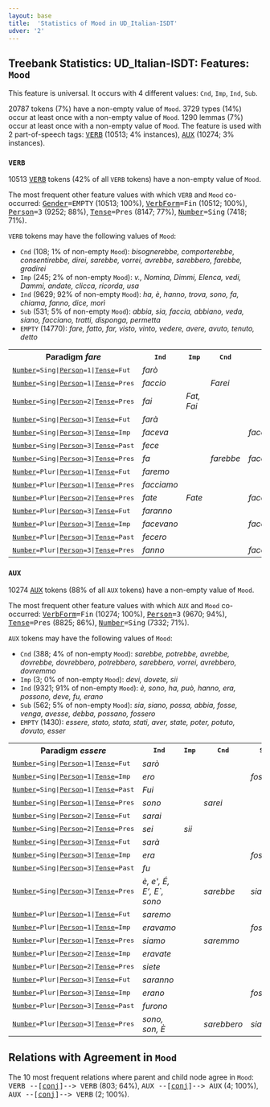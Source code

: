 ```yaml
---
layout: base
title:  'Statistics of Mood in UD_Italian-ISDT'
udver: '2'
---
```


## Treebank Statistics: UD_Italian-ISDT: Features: `Mood`

This feature is universal.
It occurs with 4 different values: `Cnd`, `Imp`, `Ind`, `Sub`.

20787 tokens (7%) have a non-empty value of `Mood`.
3729 types (14%) occur at least once with a non-empty value of `Mood`.
1290 lemmas (7%) occur at least once with a non-empty value of `Mood`.
The feature is used with 2 part-of-speech tags: <tt><a href="it_isdt-pos-VERB.html">VERB</a></tt> (10513; 4% instances), <tt><a href="it_isdt-pos-AUX.html">AUX</a></tt> (10274; 3% instances).

### `VERB`

10513 <tt><a href="it_isdt-pos-VERB.html">VERB</a></tt> tokens (42% of all `VERB` tokens) have a non-empty value of `Mood`.

The most frequent other feature values with which `VERB` and `Mood` co-occurred: <tt><a href="it_isdt-feat-Gender.html">Gender</a></tt><tt>=EMPTY</tt> (10513; 100%), <tt><a href="it_isdt-feat-VerbForm.html">VerbForm</a></tt><tt>=Fin</tt> (10512; 100%), <tt><a href="it_isdt-feat-Person.html">Person</a></tt><tt>=3</tt> (9252; 88%), <tt><a href="it_isdt-feat-Tense.html">Tense</a></tt><tt>=Pres</tt> (8147; 77%), <tt><a href="it_isdt-feat-Number.html">Number</a></tt><tt>=Sing</tt> (7418; 71%).

`VERB` tokens may have the following values of `Mood`:

* `Cnd` (108; 1% of non-empty `Mood`): <em>bisognerebbe, comporterebbe, consentirebbe, direi, sarebbe, vorrei, avrebbe, sarebbero, farebbe, gradirei</em>
* `Imp` (245; 2% of non-empty `Mood`): <em>v., Nomina, Dimmi, Elenca, vedi, Dammi, andate, clicca, ricorda, usa</em>
* `Ind` (9629; 92% of non-empty `Mood`): <em>ha, è, hanno, trova, sono, fa, chiama, fanno, dice, morì</em>
* `Sub` (531; 5% of non-empty `Mood`): <em>abbia, sia, faccia, abbiano, veda, siano, facciano, tratti, disponga, permetta</em>
* `EMPTY` (14770): <em>fare, fatto, far, visto, vinto, vedere, avere, avuto, tenuto, detto</em>

<table>
  <tr><th>Paradigm <i>fare</i></th><th><tt>Ind</tt></th><th><tt>Imp</tt></th><th><tt>Cnd</tt></th><th><tt>Sub</tt></th></tr>
  <tr><td><tt><tt><a href="it_isdt-feat-Number.html">Number</a></tt><tt>=Sing</tt>|<tt><a href="it_isdt-feat-Person.html">Person</a></tt><tt>=1</tt>|<tt><a href="it_isdt-feat-Tense.html">Tense</a></tt><tt>=Fut</tt></tt></td><td><em>farò</em></td><td></td><td></td><td></td></tr>
  <tr><td><tt><tt><a href="it_isdt-feat-Number.html">Number</a></tt><tt>=Sing</tt>|<tt><a href="it_isdt-feat-Person.html">Person</a></tt><tt>=1</tt>|<tt><a href="it_isdt-feat-Tense.html">Tense</a></tt><tt>=Pres</tt></tt></td><td><em>faccio</em></td><td></td><td><em>Farei</em></td><td></td></tr>
  <tr><td><tt><tt><a href="it_isdt-feat-Number.html">Number</a></tt><tt>=Sing</tt>|<tt><a href="it_isdt-feat-Person.html">Person</a></tt><tt>=2</tt>|<tt><a href="it_isdt-feat-Tense.html">Tense</a></tt><tt>=Pres</tt></tt></td><td><em>fai</em></td><td><em>Fat, Fai</em></td><td></td><td></td></tr>
  <tr><td><tt><tt><a href="it_isdt-feat-Number.html">Number</a></tt><tt>=Sing</tt>|<tt><a href="it_isdt-feat-Person.html">Person</a></tt><tt>=3</tt>|<tt><a href="it_isdt-feat-Tense.html">Tense</a></tt><tt>=Fut</tt></tt></td><td><em>farà</em></td><td></td><td></td><td></td></tr>
  <tr><td><tt><tt><a href="it_isdt-feat-Number.html">Number</a></tt><tt>=Sing</tt>|<tt><a href="it_isdt-feat-Person.html">Person</a></tt><tt>=3</tt>|<tt><a href="it_isdt-feat-Tense.html">Tense</a></tt><tt>=Imp</tt></tt></td><td><em>faceva</em></td><td></td><td></td><td><em>facesse</em></td></tr>
  <tr><td><tt><tt><a href="it_isdt-feat-Number.html">Number</a></tt><tt>=Sing</tt>|<tt><a href="it_isdt-feat-Person.html">Person</a></tt><tt>=3</tt>|<tt><a href="it_isdt-feat-Tense.html">Tense</a></tt><tt>=Past</tt></tt></td><td><em>fece</em></td><td></td><td></td><td></td></tr>
  <tr><td><tt><tt><a href="it_isdt-feat-Number.html">Number</a></tt><tt>=Sing</tt>|<tt><a href="it_isdt-feat-Person.html">Person</a></tt><tt>=3</tt>|<tt><a href="it_isdt-feat-Tense.html">Tense</a></tt><tt>=Pres</tt></tt></td><td><em>fa</em></td><td></td><td><em>farebbe</em></td><td><em>faccia</em></td></tr>
  <tr><td><tt><tt><a href="it_isdt-feat-Number.html">Number</a></tt><tt>=Plur</tt>|<tt><a href="it_isdt-feat-Person.html">Person</a></tt><tt>=1</tt>|<tt><a href="it_isdt-feat-Tense.html">Tense</a></tt><tt>=Fut</tt></tt></td><td><em>faremo</em></td><td></td><td></td><td></td></tr>
  <tr><td><tt><tt><a href="it_isdt-feat-Number.html">Number</a></tt><tt>=Plur</tt>|<tt><a href="it_isdt-feat-Person.html">Person</a></tt><tt>=1</tt>|<tt><a href="it_isdt-feat-Tense.html">Tense</a></tt><tt>=Pres</tt></tt></td><td><em>facciamo</em></td><td></td><td></td><td></td></tr>
  <tr><td><tt><tt><a href="it_isdt-feat-Number.html">Number</a></tt><tt>=Plur</tt>|<tt><a href="it_isdt-feat-Person.html">Person</a></tt><tt>=2</tt>|<tt><a href="it_isdt-feat-Tense.html">Tense</a></tt><tt>=Pres</tt></tt></td><td><em>fate</em></td><td><em>Fate</em></td><td></td><td><em>facciate</em></td></tr>
  <tr><td><tt><tt><a href="it_isdt-feat-Number.html">Number</a></tt><tt>=Plur</tt>|<tt><a href="it_isdt-feat-Person.html">Person</a></tt><tt>=3</tt>|<tt><a href="it_isdt-feat-Tense.html">Tense</a></tt><tt>=Fut</tt></tt></td><td><em>faranno</em></td><td></td><td></td><td></td></tr>
  <tr><td><tt><tt><a href="it_isdt-feat-Number.html">Number</a></tt><tt>=Plur</tt>|<tt><a href="it_isdt-feat-Person.html">Person</a></tt><tt>=3</tt>|<tt><a href="it_isdt-feat-Tense.html">Tense</a></tt><tt>=Imp</tt></tt></td><td><em>facevano</em></td><td></td><td></td><td><em>facessero</em></td></tr>
  <tr><td><tt><tt><a href="it_isdt-feat-Number.html">Number</a></tt><tt>=Plur</tt>|<tt><a href="it_isdt-feat-Person.html">Person</a></tt><tt>=3</tt>|<tt><a href="it_isdt-feat-Tense.html">Tense</a></tt><tt>=Past</tt></tt></td><td><em>fecero</em></td><td></td><td></td><td></td></tr>
  <tr><td><tt><tt><a href="it_isdt-feat-Number.html">Number</a></tt><tt>=Plur</tt>|<tt><a href="it_isdt-feat-Person.html">Person</a></tt><tt>=3</tt>|<tt><a href="it_isdt-feat-Tense.html">Tense</a></tt><tt>=Pres</tt></tt></td><td><em>fanno</em></td><td></td><td></td><td><em>facciano</em></td></tr>
</table>

### `AUX`

10274 <tt><a href="it_isdt-pos-AUX.html">AUX</a></tt> tokens (88% of all `AUX` tokens) have a non-empty value of `Mood`.

The most frequent other feature values with which `AUX` and `Mood` co-occurred: <tt><a href="it_isdt-feat-VerbForm.html">VerbForm</a></tt><tt>=Fin</tt> (10274; 100%), <tt><a href="it_isdt-feat-Person.html">Person</a></tt><tt>=3</tt> (9670; 94%), <tt><a href="it_isdt-feat-Tense.html">Tense</a></tt><tt>=Pres</tt> (8825; 86%), <tt><a href="it_isdt-feat-Number.html">Number</a></tt><tt>=Sing</tt> (7332; 71%).

`AUX` tokens may have the following values of `Mood`:

* `Cnd` (388; 4% of non-empty `Mood`): <em>sarebbe, potrebbe, avrebbe, dovrebbe, dovrebbero, potrebbero, sarebbero, vorrei, avrebbero, dovremmo</em>
* `Imp` (3; 0% of non-empty `Mood`): <em>devi, dovete, sii</em>
* `Ind` (9321; 91% of non-empty `Mood`): <em>è, sono, ha, può, hanno, era, possono, deve, fu, erano</em>
* `Sub` (562; 5% of non-empty `Mood`): <em>sia, siano, possa, abbia, fosse, venga, avesse, debba, possano, fossero</em>
* `EMPTY` (1430): <em>essere, stato, stata, stati, aver, state, poter, potuto, dovuto, esser</em>

<table>
  <tr><th>Paradigm <i>essere</i></th><th><tt>Ind</tt></th><th><tt>Imp</tt></th><th><tt>Cnd</tt></th><th><tt>Sub</tt></th></tr>
  <tr><td><tt><tt><a href="it_isdt-feat-Number.html">Number</a></tt><tt>=Sing</tt>|<tt><a href="it_isdt-feat-Person.html">Person</a></tt><tt>=1</tt>|<tt><a href="it_isdt-feat-Tense.html">Tense</a></tt><tt>=Fut</tt></tt></td><td><em>sarò</em></td><td></td><td></td><td></td></tr>
  <tr><td><tt><tt><a href="it_isdt-feat-Number.html">Number</a></tt><tt>=Sing</tt>|<tt><a href="it_isdt-feat-Person.html">Person</a></tt><tt>=1</tt>|<tt><a href="it_isdt-feat-Tense.html">Tense</a></tt><tt>=Imp</tt></tt></td><td><em>ero</em></td><td></td><td></td><td><em>fossi</em></td></tr>
  <tr><td><tt><tt><a href="it_isdt-feat-Number.html">Number</a></tt><tt>=Sing</tt>|<tt><a href="it_isdt-feat-Person.html">Person</a></tt><tt>=1</tt>|<tt><a href="it_isdt-feat-Tense.html">Tense</a></tt><tt>=Past</tt></tt></td><td><em>Fui</em></td><td></td><td></td><td></td></tr>
  <tr><td><tt><tt><a href="it_isdt-feat-Number.html">Number</a></tt><tt>=Sing</tt>|<tt><a href="it_isdt-feat-Person.html">Person</a></tt><tt>=1</tt>|<tt><a href="it_isdt-feat-Tense.html">Tense</a></tt><tt>=Pres</tt></tt></td><td><em>sono</em></td><td></td><td><em>sarei</em></td><td></td></tr>
  <tr><td><tt><tt><a href="it_isdt-feat-Number.html">Number</a></tt><tt>=Sing</tt>|<tt><a href="it_isdt-feat-Person.html">Person</a></tt><tt>=2</tt>|<tt><a href="it_isdt-feat-Tense.html">Tense</a></tt><tt>=Fut</tt></tt></td><td><em>sarai</em></td><td></td><td></td><td></td></tr>
  <tr><td><tt><tt><a href="it_isdt-feat-Number.html">Number</a></tt><tt>=Sing</tt>|<tt><a href="it_isdt-feat-Person.html">Person</a></tt><tt>=2</tt>|<tt><a href="it_isdt-feat-Tense.html">Tense</a></tt><tt>=Pres</tt></tt></td><td><em>sei</em></td><td><em>sii</em></td><td></td><td></td></tr>
  <tr><td><tt><tt><a href="it_isdt-feat-Number.html">Number</a></tt><tt>=Sing</tt>|<tt><a href="it_isdt-feat-Person.html">Person</a></tt><tt>=3</tt>|<tt><a href="it_isdt-feat-Tense.html">Tense</a></tt><tt>=Fut</tt></tt></td><td><em>sarà</em></td><td></td><td></td><td></td></tr>
  <tr><td><tt><tt><a href="it_isdt-feat-Number.html">Number</a></tt><tt>=Sing</tt>|<tt><a href="it_isdt-feat-Person.html">Person</a></tt><tt>=3</tt>|<tt><a href="it_isdt-feat-Tense.html">Tense</a></tt><tt>=Imp</tt></tt></td><td><em>era</em></td><td></td><td></td><td><em>fosse</em></td></tr>
  <tr><td><tt><tt><a href="it_isdt-feat-Number.html">Number</a></tt><tt>=Sing</tt>|<tt><a href="it_isdt-feat-Person.html">Person</a></tt><tt>=3</tt>|<tt><a href="it_isdt-feat-Tense.html">Tense</a></tt><tt>=Past</tt></tt></td><td><em>fu</em></td><td></td><td></td><td></td></tr>
  <tr><td><tt><tt><a href="it_isdt-feat-Number.html">Number</a></tt><tt>=Sing</tt>|<tt><a href="it_isdt-feat-Person.html">Person</a></tt><tt>=3</tt>|<tt><a href="it_isdt-feat-Tense.html">Tense</a></tt><tt>=Pres</tt></tt></td><td><em>è, e', É, E’, E`, sono</em></td><td></td><td><em>sarebbe</em></td><td><em>sia</em></td></tr>
  <tr><td><tt><tt><a href="it_isdt-feat-Number.html">Number</a></tt><tt>=Plur</tt>|<tt><a href="it_isdt-feat-Person.html">Person</a></tt><tt>=1</tt>|<tt><a href="it_isdt-feat-Tense.html">Tense</a></tt><tt>=Fut</tt></tt></td><td><em>saremo</em></td><td></td><td></td><td></td></tr>
  <tr><td><tt><tt><a href="it_isdt-feat-Number.html">Number</a></tt><tt>=Plur</tt>|<tt><a href="it_isdt-feat-Person.html">Person</a></tt><tt>=1</tt>|<tt><a href="it_isdt-feat-Tense.html">Tense</a></tt><tt>=Imp</tt></tt></td><td><em>eravamo</em></td><td></td><td></td><td><em>fossimo</em></td></tr>
  <tr><td><tt><tt><a href="it_isdt-feat-Number.html">Number</a></tt><tt>=Plur</tt>|<tt><a href="it_isdt-feat-Person.html">Person</a></tt><tt>=1</tt>|<tt><a href="it_isdt-feat-Tense.html">Tense</a></tt><tt>=Pres</tt></tt></td><td><em>siamo</em></td><td></td><td><em>saremmo</em></td><td></td></tr>
  <tr><td><tt><tt><a href="it_isdt-feat-Number.html">Number</a></tt><tt>=Plur</tt>|<tt><a href="it_isdt-feat-Person.html">Person</a></tt><tt>=2</tt>|<tt><a href="it_isdt-feat-Tense.html">Tense</a></tt><tt>=Imp</tt></tt></td><td><em>eravate</em></td><td></td><td></td><td></td></tr>
  <tr><td><tt><tt><a href="it_isdt-feat-Number.html">Number</a></tt><tt>=Plur</tt>|<tt><a href="it_isdt-feat-Person.html">Person</a></tt><tt>=2</tt>|<tt><a href="it_isdt-feat-Tense.html">Tense</a></tt><tt>=Pres</tt></tt></td><td><em>siete</em></td><td></td><td></td><td></td></tr>
  <tr><td><tt><tt><a href="it_isdt-feat-Number.html">Number</a></tt><tt>=Plur</tt>|<tt><a href="it_isdt-feat-Person.html">Person</a></tt><tt>=3</tt>|<tt><a href="it_isdt-feat-Tense.html">Tense</a></tt><tt>=Fut</tt></tt></td><td><em>saranno</em></td><td></td><td></td><td></td></tr>
  <tr><td><tt><tt><a href="it_isdt-feat-Number.html">Number</a></tt><tt>=Plur</tt>|<tt><a href="it_isdt-feat-Person.html">Person</a></tt><tt>=3</tt>|<tt><a href="it_isdt-feat-Tense.html">Tense</a></tt><tt>=Imp</tt></tt></td><td><em>erano</em></td><td></td><td></td><td><em>fossero</em></td></tr>
  <tr><td><tt><tt><a href="it_isdt-feat-Number.html">Number</a></tt><tt>=Plur</tt>|<tt><a href="it_isdt-feat-Person.html">Person</a></tt><tt>=3</tt>|<tt><a href="it_isdt-feat-Tense.html">Tense</a></tt><tt>=Past</tt></tt></td><td><em>furono</em></td><td></td><td></td><td></td></tr>
  <tr><td><tt><tt><a href="it_isdt-feat-Number.html">Number</a></tt><tt>=Plur</tt>|<tt><a href="it_isdt-feat-Person.html">Person</a></tt><tt>=3</tt>|<tt><a href="it_isdt-feat-Tense.html">Tense</a></tt><tt>=Pres</tt></tt></td><td><em>sono, son, È</em></td><td></td><td><em>sarebbero</em></td><td><em>siano</em></td></tr>
</table>

## Relations with Agreement in `Mood`

The 10 most frequent relations where parent and child node agree in `Mood`:
<tt>VERB --[<tt><a href="it_isdt-dep-conj.html">conj</a></tt>]--> VERB</tt> (803; 64%),
<tt>AUX --[<tt><a href="it_isdt-dep-conj.html">conj</a></tt>]--> AUX</tt> (4; 100%),
<tt>AUX --[<tt><a href="it_isdt-dep-conj.html">conj</a></tt>]--> VERB</tt> (2; 100%).

